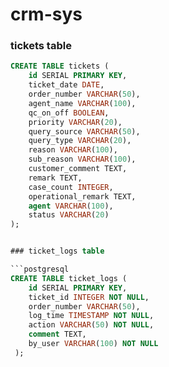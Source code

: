 # crm-sys

### tickets table

```sql
CREATE TABLE tickets (
    id SERIAL PRIMARY KEY,
    ticket_date DATE,
    order_number VARCHAR(50),
    agent_name VARCHAR(100),
    qc_on_off BOOLEAN,
    priority VARCHAR(20),
    query_source VARCHAR(50),
    query_type VARCHAR(20),
    reason VARCHAR(100),
    sub_reason VARCHAR(100),
    customer_comment TEXT,
    remark TEXT,
    case_count INTEGER,
    operational_remark TEXT,
    agent VARCHAR(100),
    status VARCHAR(20)
);


### ticket_logs table

```postgresql
CREATE TABLE ticket_logs (
    id SERIAL PRIMARY KEY,
    ticket_id INTEGER NOT NULL,
    order_number VARCHAR(50),             
    log_time TIMESTAMP NOT NULL,
    action VARCHAR(50) NOT NULL,          
    comment TEXT,                         
    by_user VARCHAR(100) NOT NULL        
 );